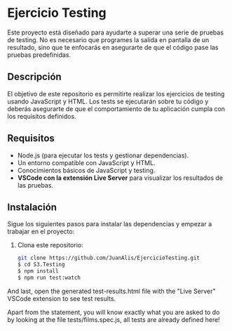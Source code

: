 # Ejercicio Testing

Este proyecto está diseñado para ayudarte a superar una serie de pruebas de testing. No es necesario que programes la salida en pantalla de un resultado, sino que te enfocarás en asegurarte de que el código pase las pruebas predefinidas.

## Descripción

El objetivo de este repositorio es permitirte realizar los ejercicios de testing usando JavaScript y HTML. Los tests se ejecutarán sobre tu código y deberás asegurarte de que el comportamiento de tu aplicación cumpla con los requisitos definidos.

## Requisitos

- Node.js (para ejecutar los tests y gestionar dependencias).
- Un entorno compatible con JavaScript y HTML.
- Conocimientos básicos de JavaScript y testing.
- **VSCode con la extensión Live Server** para visualizar los resultados de las pruebas.

## Instalación

Sigue los siguientes pasos para instalar las dependencias y empezar a trabajar en el proyecto:

1. Clona este repositorio:
   ```bash
   git clone https://github.com/JuanAlis/EjercicioTesting.git
   $ cd S3.Testing 
   $ npm install
   $ npm run test:watch
And last, open the generated test-results.html file with the "Live Server" VSCode extension to see test results.

Apart from the statement, you will know exactly what you are asked to do by looking at the file tests/films.spec.js, all tests are already defined here!
